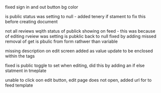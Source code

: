 fixed sign in and out button bg color

is public status was setting to null - added tenery if stament to fix this before creating document

not all reviews wqith status of publick showing on feed - this was because of editing rveiew was setting is pubklic back to null fixed by adding missed removal of get is pbulic from form rathwer than variable 

missing description on edit screen added as value update to be enclosed within the tags

fixed is public toggle to set when editing, did this by adding an if else statment in tmeplate 

unable to click oon edit button, edit page does not open, added url for to feed template